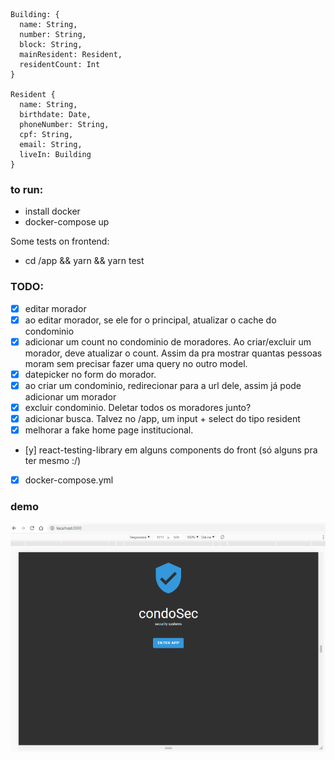 ```
Building: {
  name: String,
  number: String,
  block: String,
  mainResident: Resident,
  residentCount: Int
}

Resident {
  name: String,
  birthdate: Date,
  phoneNumber: String,
  cpf: String,
  email: String,
  liveIn: Building
}
```

### to run:

- install docker
- docker-compose up

Some tests on frontend:

- cd /app && yarn && yarn test

### TODO:

- [x] editar morador
- [x] ao editar morador, se ele for o principal, atualizar o cache do condominio
- [x] adicionar um count no condominio de moradores. Ao criar/excluir um morador, deve atualizar o count. Assim
      da pra mostrar quantas pessoas moram sem precisar fazer uma query no outro model.
- [x] datepicker no form do morador.
- [x] ao criar um condominio, redirecionar para a url dele, assim já pode adicionar um morador
- [x] excluir condominio. Deletar todos os moradores junto?
- [x] adicionar busca. Talvez no /app, um input + select do tipo resident
- [x] melhorar a fake home page institucional.

- [y] react-testing-library em alguns components do front (só alguns pra ter mesmo :/)
- [x] docker-compose.yml

### demo

![sample apng](/demo.png?raw=true 'sample apng')
